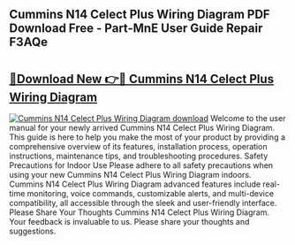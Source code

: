 ## Cummins N14 Celect Plus Wiring Diagram PDF Download Free - Part-MnE User Guide Repair F3AQe

# <h2><a href="http://dfr2e7.blite.top/?on=Cummins+N14+Celect+Plus+Wiring+Diagram">🔗Download New 👉🔴 Cummins N14 Celect Plus Wiring Diagram</a></h2>

[![Cummins N14 Celect Plus Wiring Diagram download](https://i.imgur.com/lujVjoI.png)](http://dfr2e7.blite.top/?on=Cummins+N14+Celect+Plus+Wiring+Diagram)
Welcome to the user manual for your newly arrived Cummins N14 Celect Plus Wiring Diagram. This guide is here to help you make the most of your product by providing a comprehensive overview of its features, installation process, operation instructions, maintenance tips, and troubleshooting procedures. Safety Precautions for Indoor Use Please adhere to all safety precautions when using your new Cummins N14 Celect Plus Wiring Diagram indoors. Cummins N14 Celect Plus Wiring Diagram advanced features include real-time monitoring, voice commands, customizable alerts, and multi-device compatibility, all accessible through the sleek and user-friendly interface. Please Share Your Thoughts Cummins N14 Celect Plus Wiring Diagram. Your feedback is invaluable to us. Please share your thoughts and suggestions.
